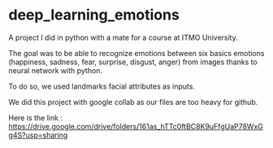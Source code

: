 # deep_learning_emotions
A project I did in python with a mate for a course at ITMO University.

The goal was to be able to recognize emotions between six basics emotions (happiness, sadness, fear, surprise, disgust, anger) from images thanks to neural network with python.

To do so, we used landmarks facial attributes as inputs.

We did this project with google collab as our files are too heavy for github. 

Here is the link : https://drive.google.com/drive/folders/161as_hTTc0ftBC8K9uFfgUaP78WxGg4S?usp=sharing


